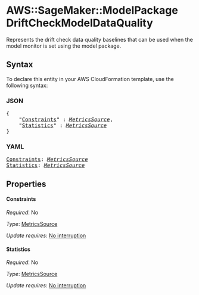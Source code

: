# AWS::SageMaker::ModelPackage DriftCheckModelDataQuality

Represents the drift check data quality baselines that can be used when the model monitor is set using the model package.

## Syntax

To declare this entity in your AWS CloudFormation template, use the following syntax:

### JSON

<pre>
{
    "<a href="#constraints" title="Constraints">Constraints</a>" : <i><a href="metricssource.md">MetricsSource</a></i>,
    "<a href="#statistics" title="Statistics">Statistics</a>" : <i><a href="metricssource.md">MetricsSource</a></i>
}
</pre>

### YAML

<pre>
<a href="#constraints" title="Constraints">Constraints</a>: <i><a href="metricssource.md">MetricsSource</a></i>
<a href="#statistics" title="Statistics">Statistics</a>: <i><a href="metricssource.md">MetricsSource</a></i>
</pre>

## Properties

#### Constraints

_Required_: No

_Type_: <a href="metricssource.md">MetricsSource</a>

_Update requires_: [No interruption](https://docs.aws.amazon.com/AWSCloudFormation/latest/UserGuide/using-cfn-updating-stacks-update-behaviors.html#update-no-interrupt)

#### Statistics

_Required_: No

_Type_: <a href="metricssource.md">MetricsSource</a>

_Update requires_: [No interruption](https://docs.aws.amazon.com/AWSCloudFormation/latest/UserGuide/using-cfn-updating-stacks-update-behaviors.html#update-no-interrupt)

